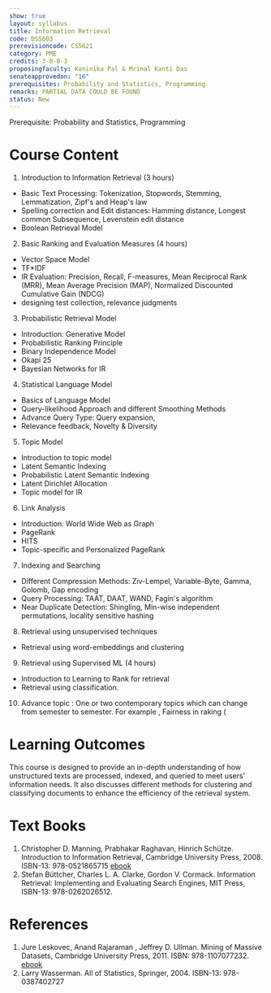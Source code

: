 ```yaml
---
show: true
layout: syllabus
title: Information Retrieval
code: DS5603
prerevisioncode: CS5621
category: PME
credits: 3-0-0-3
proposingfaculty: Koninika Pal & Mrinal Kanti Das
senateapprovedon: "16"
prerequisites: Probability and Statistics, Programming
remarks: PARTIAL DATA COULD BE FOUND
status: New
---
```


Prerequisite: Probability and Statistics, Programming


# Course Content
1. Introduction to Information Retrieval (3 hours)
 - Basic Text Processing: Tokenization, Stopwords, Stemming, Lemmatization, Zipf's and Heap's law
 - Spelling correction and Edit distances: Hamming distance, Longest common Subsequence, Levenstein edit distance
 - Boolean Retrieval Model 

2. Basic Ranking and Evaluation Measures (4 hours)
 - Vector Space Model
 - TF*IDF
 - IR Evaluation: Precision, Recall, F-measures, Mean Reciprocal Rank (MRR), Mean Average Precision (MAP), Normalized Discounted Cumulative Gain (NDCG)
 - designing test collection, relevance judgments

3. Probabilistic Retrieval Model
 - Introduction: Generative Model
 - Probabilistic Ranking Principle
 - Binary Independence Model
 - Okapi 25
 -  Bayesian Networks for IR

4. Statistical Language Model
 - Basics of Language Model
 - Query-likelihood Approach and different Smoothing Methods
 - Advance Query Type: Query expansion,
 - Relevance feedback, Novelty & Diversity

5. Topic Model
 - Introduction to topic model
 - Latent Semantic Indexing
 - Probabilistic Latent Semantic Indexing
 - Latent Dirichlet Allocation
 - Topic model for IR

6. Link Analysis
 - Introduction: World Wide Web as Graph
 - PageRank
 - HITS
 - Topic-specific and Personalized PageRank

7. Indexing and Searching
 - Different Compression Methods: Ziv-Lempel, Variable-Byte, Gamma, Golomb, Gap encoding
 - Query Processing: TAAT, DAAT, WAND, Fagin's algorithm
 - Near Duplicate Detection: Shingling, Min-wise independent permutations, locality sensitive hashing

8. Retrieval using unsupervised techniques
 - Retrieval using word-embeddings and clustering

9. Retrieval using Supervised ML (4 hours)
 - Introduction to Learning to Rank for retrieval
 - Retrieval using classification.

10. Advance topic : One or two contemporary topics which can change from semester to semester. For  example , Fairness in raking (



# Learning Outcomes
This course is designed to provide an in-depth understanding of how unstructured
texts are processed, indexed, and queried to meet users' information needs. It also discusses different
methods for clustering and classifying documents to enhance the efficiency of the retrieval system.

# Text Books
1. Christopher D. Manning, Prabhakar Raghavan, Hinrich Schütze. Introduction to Information Retrieval, Cambridge University Press, 2008. ISBN-13: 978-0521865715 [ebook](https://nlp.stanford.edu/IR-book/information-retrieval-book.html)
2. Stefan Büttcher, Charles L. A. Clarke, Gordon V. Cormack. Information Retrieval: Implementing and Evaluating Search Engines, MIT Press, ISBN-13: 978-0262026512.

# References
1. Jure Leskovec, Anand Rajaraman , Jeffrey D. Ullman. Mining of Massive Datasets, Cambridge University Press, 2011. ISBN: 978-1107077232.
[ebook](http://infolab.stanford.edu/~ullman/mmds/booka.pdf)
2. Larry Wasserman. All of Statistics, Springer, 2004. ISBN-13: 978-0387402727


